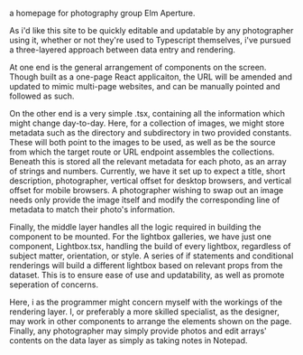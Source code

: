 a homepage for photography group Elm Aperture.

As i'd like this site to be quickly editable and updatable by any photographer using it, whether or not they're used to Typescript themselves, i've pursued a three-layered approach between data entry and rendering.

At one end is the general arrangement of components on the screen. Though built as a one-page React applicaiton, the URL will be amended and updated to mimic multi-page websites, and can be manually pointed and followed as such.

On the other end is a very simple .tsx, containing all the information which might change day-to-day. Here, for a collection of images, we might store metadata such as the directory and subdirectory in two provided constants.
These will both point to the images to be used, as well as be the source from which the target route or URL endpoint assembles the collections.
Beneath this is stored all the relevant metadata for each photo, as an array of strings and numbers. Currently, we have it set up to expect a title, short description, photographer, vertical offset for desktop browsers, and vertical offset for mobile browsers.
A photographer wishing to swap out an image needs only provide the image itself and modify the corresponding line of metadata to match their photo's information.

Finally, the middle layer handles all the logic required in building the component to be mounted. For the lightbox galleries, we have just one component, Lightbox.tsx, handling the build of every lightbox, regardless of subject matter, orientation, or style.
A series of if statements and conditional renderings will build a different lightbox based on relevant props from the dataset.
This is to ensure ease of use and updatability, as well as promote seperation of concerns.

Here, i as the programmer might concern myself with the workings of the rendering layer.
I, or preferably a more skilled specialist, as the designer, may work in other components to arrange the elements shown on the page.
Finally, any photographer may simply provide photos and edit arrays' contents on the data layer as simply as taking notes in Notepad.
